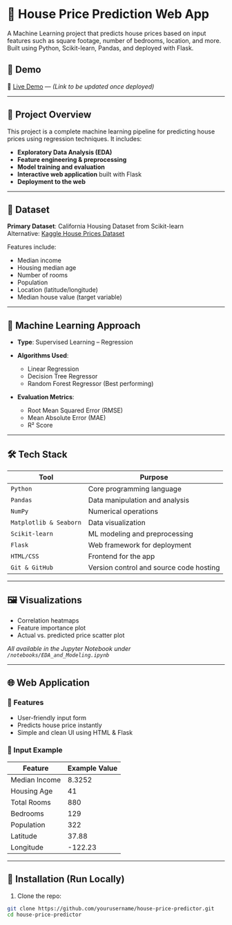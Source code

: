 # 🏡 House Price Prediction Web App

A Machine Learning project that predicts house prices based on input features such as square footage, number of bedrooms, location, and more. Built using Python, Scikit-learn, Pandas, and deployed with Flask. 

## 🚀 Demo
🔗 [Live Demo](#) — *(Link to be updated once deployed)*

---

## 📌 Project Overview

This project is a complete machine learning pipeline for predicting house prices using regression techniques. It includes:
- **Exploratory Data Analysis (EDA)**
- **Feature engineering & preprocessing**
- **Model training and evaluation**
- **Interactive web application** built with Flask
- **Deployment to the web**

---

## 📂 Dataset

**Primary Dataset**: California Housing Dataset from Scikit-learn  
Alternative: [Kaggle House Prices Dataset](https://www.kaggle.com/competitions/house-prices-advanced-regression-techniques/data)

Features include:
- Median income
- Housing median age
- Number of rooms
- Population
- Location (latitude/longitude)
- Median house value (target variable)

---

## 🧠 Machine Learning Approach

- **Type**: Supervised Learning – Regression
- **Algorithms Used**:
  - Linear Regression
  - Decision Tree Regressor
  - Random Forest Regressor (Best performing)

- **Evaluation Metrics**:
  - Root Mean Squared Error (RMSE)
  - Mean Absolute Error (MAE)
  - R² Score

---

## 🛠️ Tech Stack

| Tool | Purpose |
|------|---------|
| `Python` | Core programming language |
| `Pandas` | Data manipulation and analysis |
| `NumPy` | Numerical operations |
| `Matplotlib & Seaborn` | Data visualization |
| `Scikit-learn` | ML modeling and preprocessing |
| `Flask` | Web framework for deployment |
| `HTML/CSS` | Frontend for the app |
| `Git & GitHub` | Version control and source code hosting |

---

## 🖼️ Visualizations

- Correlation heatmaps
- Feature importance plot
- Actual vs. predicted price scatter plot

*All available in the Jupyter Notebook under `/notebooks/EDA_and_Modeling.ipynb`*

---

## 🌐 Web Application

### 🎯 Features
- User-friendly input form
- Predicts house price instantly
- Simple and clean UI using HTML & Flask

### 🧪 Input Example
| Feature | Example Value |
|---------|---------------|
| Median Income | 8.3252 |
| Housing Age | 41 |
| Total Rooms | 880 |
| Bedrooms | 129 |
| Population | 322 |
| Latitude | 37.88 |
| Longitude | -122.23 |

---

## 💾 Installation (Run Locally)

1. Clone the repo:
```bash
git clone https://github.com/yourusername/house-price-predictor.git
cd house-price-predictor
